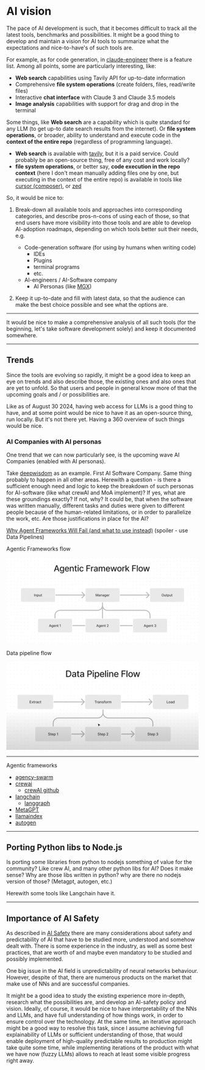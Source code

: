 # AI vision

The pace of AI development is such, that it becomes difficult to track all the latest tools, benchmarks and possibilities. It might be a good thing to develop and maintain a vision for AI tools to summarize what the expectations and nice-to-have's of such tools are.

For example, as for code generation, in [claude-engineer](https://github.com/Doriandarko/claude-engineer?tab=readme-ov-file#-features) there is a feature list. Among all points, some are particularly interesting, like:

- **Web search** capabilities using Tavily API for up-to-date information
- Comprehensive **file system operations** (create folders, files, read/write files)
- Interactive **chat interface** with Claude 3 and Claude 3.5 models
- **Image analysis** capabilities with support for drag and drop in the terminal

Some things, like **Web search** are a capability which is quite standard for any LLM (to get up-to date search results from the internet). Or **file system operations**, or broader, ability to understand and execute code in the **context of the entire repo** (regardless of programming language).

- **Web search** is available with [tavily](https://tavily.com/), but it is a paid service. Could probably be an open-source thing, free of any cost and work locally?
- **file system operations**, or better say, **code execution in the repo context** (here I don't mean manually adding files one by one, but executing in the context of the entire repo) is available in tools like [cursor (composer)](https://www.cursor.com/), or [zed](https://zed.dev/)

So, it would be nice to:

1. Break-down all available tools and approaches into corresponding categories, and describe pros-n-cons of using each of those, so that end users have more visibility into those tools and are able to develop AI-adoption roadmaps, depending on which tools better suit their needs, e.g.

   - Code-generation software (for using by humans when writing code)
     - IDEs
     - Plugins
     - terminal programs
     - etc.
   - AI-engineers / AI-Software company
     - AI Personas (like [MGX](https://www.deepwisdom.ai/))

2. Keep it up-to-date and fill with latest data, so that the audience can make the best choice possible and see what the options are.

---

It would be nice to make a comprehensive analysis of all such tools (for the beginning, let's take software development solely) and keep it documented somewhere.

---

## Trends

Since the tools are evolving so rapidly, it might be a good idea to keep an eye on trends and also describe those, the existing ones and also ones that are yet to unfold. So that users and people in general know more of that the upcoming goals and / or possibilities are.

Like as of August 30 2024, having web access for LLMs is a good thing to have, and at some point would be nice to have it as an open-source thing, run locally. But it's not there yet. Having a 360 overview of such things would be nice.

### AI Companies with AI personas

One trend that we can now particularly see, is the upcoming wave AI Companies (enabled with AI personas).

Take [deepwisdom](https://www.deepwisdom.ai/) as an example. First AI Software Company. Same thing probably to happen in all other areas. Herewith a question - is there a sufficient enough need and logic to keep the breakdown of such personas for AI-software (like what crewAI and MoA implement)? If yes, what are these groundings exactly? If not, why? It could be, that when the software was written manually, different tasks and duties were given to different people because of the human-related limitations, or in order to parallelize the work, etc. Are those justifications in place for the AI?

[Why Agent Frameworks Will Fail (and what to use instead)](https://www.youtube.com/watch?v=KY8n96Erp5Q) (spoiler - use Data Pipelines)

Agentic Frameworks flow

![](./agentic-framework-flow.png)

Data pipeline flow

![](./data-pipeline-flow.png)

---

Agentic frameworks

- [agency-swarm](https://github.com/VRSEN/agency-swarm)
- [crewai](https://www.crewai.com/)
  - [crewAI github](https://github.com/crewAIInc/crewAI)
- [langchain](https://github.com/langchain-ai/langchain)
  - [langgraph](https://langchain-ai.github.io/langgraph/)
- [MetaGPT](https://github.com/geekan/MetaGPT)
- [llamaindex](https://www.llamaindex.ai/)
- [autogen](https://github.com/microsoft/autogen)

---

## Porting Python libs to Node.js 

Is porting some libraries from python to nodejs something of value for the community? Like crew AI, and many other python libs for AI? Does it make sense? Why are those libs written in python? why are there no nodejs version of those? (Metagpt, autogen, etc.)

Herewith some tools like Langchain have it. 

---

## Importance of AI Safety

As described in [AI Safety](/ai-safety) there are many considerations about safety and predictability of AI that have to be
studied more, understood and somehow dealt with. There is some experience in the industry, as well as some best practices,
that are worth of and maybe even mandatory to be studied and possibly implemented.

One big issue in the AI field is unpredictability of neural networks behaviour. However, despite of that, there are numerous
products on the market that make use of NNs and are successful companies.

It might be a good idea to study the existing experience more in-depth, research what the possibilities are, and develop
an AI-safety policy and vision. Ideally, of course, it would be nice to have interpretability of the NNs and LLMs, and have full understanding of how things work, in order to ensure control over the technology. At the same time, an iterative approach might be a good way to resolve this task, since I assume achieving full explainability of LLMs or sufficient understanding of those, that would enable deployment of high-quality predictable results to production might take quite some time, while implementing iterations of the product with what we have now (fuzzy LLMs) allows to reach at least some visible progress right away.